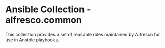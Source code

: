 # Ansible Collection - alfresco.common

This collection provides a set of reusable roles maintained by Alfresco for use in Ansible playbooks.
